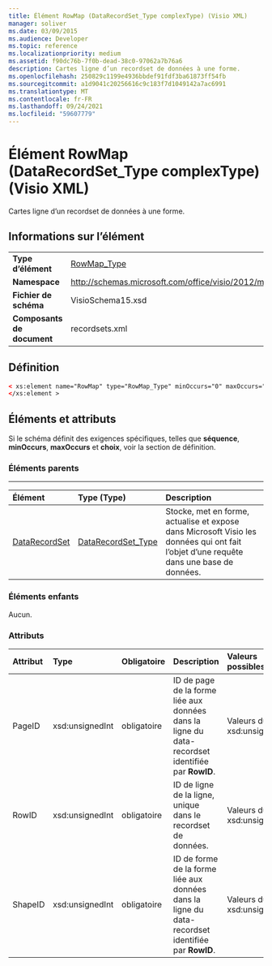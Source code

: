 ```yaml
---
title: Élément RowMap (DataRecordSet_Type complexType) (Visio XML)
manager: soliver
ms.date: 03/09/2015
ms.audience: Developer
ms.topic: reference
ms.localizationpriority: medium
ms.assetid: f90dc76b-7f0b-dead-38c0-97062a7b76a6
description: Cartes ligne d’un recordset de données à une forme.
ms.openlocfilehash: 250829c1199e4936bbdef91fdf3ba61873ff54fb
ms.sourcegitcommit: a1d9041c20256616c9c183f7d1049142a7ac6991
ms.translationtype: MT
ms.contentlocale: fr-FR
ms.lasthandoff: 09/24/2021
ms.locfileid: "59607779"
---
```

# <a name="rowmap-element-datarecordset_type-complextype-visio-xml"></a>Élément RowMap (DataRecordSet_Type complexType) (Visio XML)

Cartes ligne d’un recordset de données à une forme.
  
## <a name="element-information"></a>Informations sur l’élément

|||
|:-----|:-----|
|**Type d’élément** <br/> |[RowMap_Type](rowmap_type-complextypevisio-xml.md) <br/> |
|**Namespace** <br/> |http://schemas.microsoft.com/office/visio/2012/main  <br/> |
|**Fichier de schéma** <br/> |VisioSchema15.xsd  <br/> |
|**Composants de document** <br/> |recordsets.xml  <br/> |
   
## <a name="definition"></a>Définition

```XML
< xs:element name="RowMap" type="RowMap_Type" minOccurs="0" maxOccurs="unbounded" >
</xs:element >
```

## <a name="elements-and-attributes"></a>Éléments et attributs

Si le schéma définit des exigences spécifiques, telles que **séquence**, **minOccurs**, **maxOccurs** et **choix**, voir la section de définition. 
  
### <a name="parent-elements"></a>Éléments parents

****

|**Élément**|**Type (Type)**|**Description**|
|:-----|:-----|:-----|
|[DataRecordSet](datarecordset-element-datarecordsets_type-complextypevisio-xml.md) <br/> |[DataRecordSet_Type](datarecordset_type-complextypevisio-xml.md) <br/> |Stocke, met en forme, actualise et expose dans Microsoft Visio les données qui ont fait l’objet d’une requête dans une base de données.  <br/> |
   
### <a name="child-elements"></a>Éléments enfants

Aucun.
  
### <a name="attributes"></a>Attributs

|**Attribut**|**Type**|**Obligatoire**|**Description**|**Valeurs possibles**|
|:-----|:-----|:-----|:-----|:-----|
|PageID  <br/> |xsd:unsignedInt  <br/> |obligatoire  <br/> |ID de page de la forme liée aux données dans la ligne du data-recordset identifiée par **RowID**.  <br/> |Valeurs du type xsd:unsignedInt.  <br/> |
|RowID  <br/> |xsd:unsignedInt  <br/> |obligatoire  <br/> |ID de ligne de la ligne, unique dans le recordset de données.  <br/> |Valeurs du type xsd:unsignedInt.  <br/> |
|ShapeID  <br/> |xsd:unsignedInt  <br/> |obligatoire  <br/> |ID de forme de la forme liée aux données dans la ligne du data-recordset identifiée par **RowID**.  <br/> |Valeurs du type xsd:unsignedInt.  <br/> |
   

